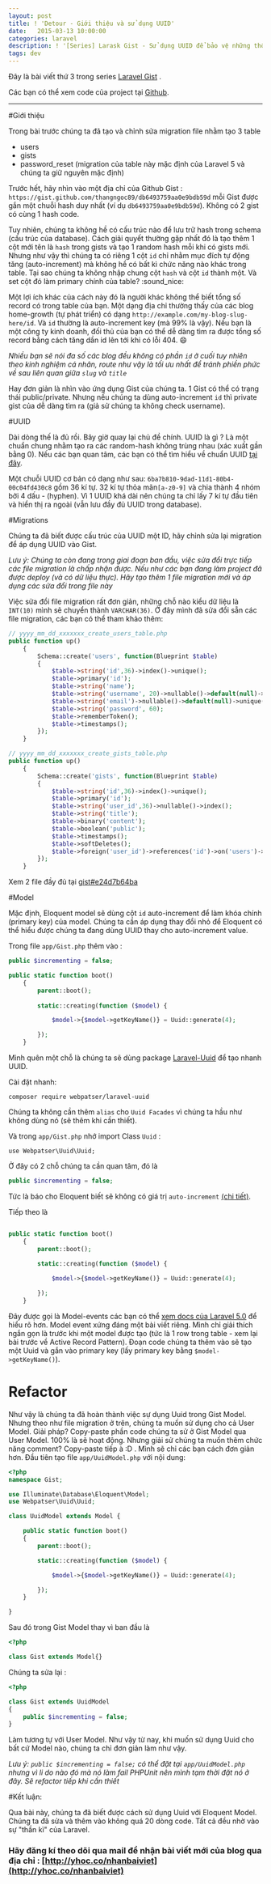 ```yaml
---
layout: post
title: ! 'Detour - Giới thiệu và sử dụng UUID'
date:   2015-03-13 10:00:00
categories: laravel
description: ! '[Series] Larask Gist - Sử dụng UUID để bảo vệ những thông tin nhạy cảm của ứng dụng'
tags: dev
---
```


Đây là bài viết thứ 3 trong series [Laravel Gist](http://khoanguyen.me/gioi-thieu-series-larask-gist/) . 

Các bạn có thể xem code của project tại [Github](http://github.com/larask/gist).

---

#Giới thiệu

Trong bài trước chúng ta đã tạo và chỉnh sửa migration file nhằm tạo 3 table

- users
- gists
- password_reset (migration của table này mặc định của Laravel 5 và chúng ta giữ nguyên mặc định)

Trước hết, hãy nhìn vào một địa chỉ của Github Gist : `https://gist.github.com/thangngoc89/db6493759aa0e9bdb59d` mỗi Gist được gắn một chuỗi hash duy nhất (ví dụ `db6493759aa0e9bdb59d`). Không có 2 gist có cùng 1 hash code.

Tuy nhiên, chúng ta không hề có cấu trúc nào để lưu trữ hash trong schema (cấu trúc của database). Cách giải quyết thường gặp nhất đó là tạo thêm 1 cột mới tên là `hash` trong gists và tạo 1 random hash mỗi khi có gists mới. Nhưng như vậy thì chúng ta có riêng 1 cột `id`  chỉ nhằm mục đích tự động tăng (auto-increment) mà không hề có bất kì chức năng nào khác trong table. Tại sao chúng ta không nhập chung cột `hash` và cột `id` thành một. Và set cột đó làm primary chính của table? :sound_nice: 

Một lợi ích khác của cách này đó là người khác không thể biết tổng số record có trong table của bạn. Một dạng địa chỉ thường thấy của các blog home-growth (tự phát triển) có dạng `http://example.com/my-blog-slug-here/id`. Và `id` thường là auto-increment key (mà 99% là vậy). Nếu bạn là một công ty kinh doanh, đối thủ của bạn có thể dễ dàng tìm ra được tổng số record bằng cách tăng dần id lên tới khi có lỗi 404. :smile:

*Nhiều bạn sẽ nói đa số các blog đều không có phần `id` ở cuối tuy nhiên theo kinh nghiệm cá nhân, route như vậy là tối ưu nhất để tránh phiền phức về sau liên quan giữa `slug` và `title`*

Hay đơn giản là nhìn vào ứng dụng Gist của chúng ta. 1 Gist có thể có trạng thái public/private. Nhưng nếu chúng ta dùng auto-increment `id` thì private gist của dễ dàng tìm ra (giả sử chúng ta không check username).

#UUID

Dài dòng thế là đủ rồi. Bây giờ quay lại chủ đề chính. UUID là gì ? Là một chuẩn chung nhằm tạo ra các random-hash không trùng nhau (xác xuất gần bằng 0).  Nếu các bạn quan tâm, các bạn có thể tìm hiểu về chuẩn UUID [tại đây](http://tools.ietf.org/html/rfc4122).

Một chuỗi UUID cơ bản có dạng như sau: `6ba7b810-9dad-11d1-80b4-00c04fd430c8` gồm 36 kí tự. 32 kí tự thỏa mãn`[a-z0-9]` và chia thành 4 nhóm bởi 4 dấu - (hyphen). Vì 1 UUID khá dài nên chúng ta chỉ lấy 7 kí tự đầu tiên và hiển thị ra ngoài (vẫn lưu đầy đủ UUID trong database).

#Migrations

Chúng ta đã biết được cấu trúc của UUID một ID, hãy chỉnh sửa lại migration để áp dụng UUID vào Gist.

*Lưu ý: Chúng ta còn đang trong giai đoạn ban đầu, việc sửa đổi trực tiếp các file migration là chấp nhận được. Nếu như các bạn đang làm project đã được deploy (và có dữ liệu thực). Hãy tạo thêm 1 file migration mới và áp dụng các sửa đổi trong file này*

Việc sửa đổi file migration rất đơn giản, những chỗ nào kiểu dữ liệu là `INT(10)` mình sẽ chuyển thành `VARCHAR(36)`. Ở đây mình đã sửa đổi sẵn các file migration, các bạn có thể tham khảo thêm:

```php
// yyyy_mm_dd_xxxxxxx_create_users_table.php
public function up()
	{
        Schema::create('users', function(Blueprint $table)
        {
            $table->string('id',36)->index()->unique();
            $table->primary('id');
            $table->string('name');
            $table->string('username', 20)->nullable()->default(null)->unique();
            $table->string('email')->nullable()->default(null)->unique();
            $table->string('password', 60);
            $table->rememberToken();
            $table->timestamps();
        });
	}
```

```php
// yyyy_mm_dd_xxxxxxx_create_gists_table.php
public function up()
	{
		Schema::create('gists', function(Blueprint $table)
		{
            $table->string('id',36)->index()->unique();
            $table->primary('id');
            $table->string('user_id',36)->nullable()->index();
            $table->string('title');
            $table->binary('content');
            $table->boolean('public');
			$table->timestamps();
            $table->softDeletes();
            $table->foreign('user_id')->references('id')->on('users')->onDelete('SET NULL');
        });
	}
```

Xem 2 file đầy đủ tại [gist#e24d7b64ba](https://github.com/Larask/gist/commit/e24d7b64ba6ad2da1b1787fb2c98fceb90e01476)

#Model

Mặc định, Eloquent model sẽ dùng cột `id` auto-increment để làm khóa chính (primary key) của model. Chúng ta cần áp dụng thay đổi nhỏ để Eloquent có thể hiểu được chúng ta đang dùng UUID thay cho auto-increment value.

Trong file `app/Gist.php` thêm vào :

```php
public $incrementing = false;

public static function boot()
    {
	    parent::boot();
	    
        static::creating(function ($model) {

            $model->{$model->getKeyName()} = Uuid::generate(4);

        });
    }
```

Mình quên một chỗ là chúng ta sẽ dùng package [Laravel-Uuid](https://github.com/webpatser/laravel-uuid) để tạo nhanh UUID.

Cài đặt nhanh:

`composer require webpatser/laravel-uuid`

Chúng ta không cần thêm `alias` cho `Uuid Facades` vì chúng ta hầu như không dùng nó (sẽ thêm khi cần thiết).

Và trong `app/Gist.php` nhớ import Class `Uuid` :

`use Webpatser\Uuid\Uuid;`

Ở đây có 2 chỗ chúng ta cần quan tâm, đó là 

```php
public $incrementing = false;
```

Tức là báo cho Eloquent biết sẽ không có giá trị `auto-increment` [(chi tiết)](https://github.com/illuminate/database/blob/master/Eloquent/Model.php#L58-L63).

Tiếp theo là

```php

public static function boot()
    {
	    parent::boot();
	    
        static::creating(function ($model) {

            $model->{$model->getKeyName()} = Uuid::generate(4);

        });
    } 
```

Đây được gọi là Model-events các bạn có thể [xem docs của Laravel 5.0](http://laravel.com/docs/5.0/eloquent#model-events) để hiểu rõ hơn. Model event xứng đáng một bài viết riêng. Mình chỉ giải thích ngắn gọn là trước khi một model được tạo (tức là 1 row trong table - xem lại bài trước về Active Record Pattern). Đoạn code chúng ta thêm vào sẽ tạo một Uuid và gắn vào primary key (lấy primary key bằng `$model->getKeyName()`).

# Refactor

Như vậy là chúng ta đã hoàn thành việc sự dụng Uuid trong Gist Model. Nhưng theo như file migration ở trên, chúng ta muốn sử dụng cho cả User Model. Giải pháp? Copy-paste phần code chúng ta sử ở Gist Model qua User Model. 100% là sẽ hoạt động. Nhưng giải sử chúng ta muốn thêm chức năng comment? Copy-paste tiếp à :D . Mình sẽ chỉ các bạn cách đơn giản hơn. Đầu tiên tạo file `app/UuidModel.php` với nội dung:

```php
<?php 
namespace Gist;

use Illuminate\Database\Eloquent\Model;
use Webpatser\Uuid\Uuid;

class UuidModel extends Model {

    public static function boot()
    {
        parent::boot();

        static::creating(function ($model) {

            $model->{$model->getKeyName()} = Uuid::generate(4);

        });
    }

}
```

Sau đó trong Gist Model thay vì ban đầu là

```php
<?php

class Gist extends Model{}
```

Chúng ta sửa lại : 

```php
<?php

class Gist extends UuidModel
{
	public $incrementing = false;
}
```

Làm tương tự với User Model. Như vậy từ nay, khi muốn sử dụng Uuid cho bất cứ Model nào, chúng ta chỉ đơn giản làm như vậy.

*Lưu ý: `public $incrementing = false;` có thể đặt tại `app/UuidModel.php` nhưng vì li do nào đó mà nó làm fail PHPUnit nên mình tạm thời đặt nó ở đây. Sẽ refactor tiếp khi cần thiết*

#Kết luận:

Qua bài này, chúng ta đã biết được cách sử dụng Uuid với Eloquent Model. Chúng ta đã sửa và thêm vào không quá 20 dòng code. Tất cả đều nhờ vào sự "thần kì" của Laravel.

### Hãy đăng kí theo dõi qua mail để nhận bài viết mới của blog qua địa chỉ : [http://yhoc.co/nhanbaiviet](http://yhoc.co/nhanbaiviet)
